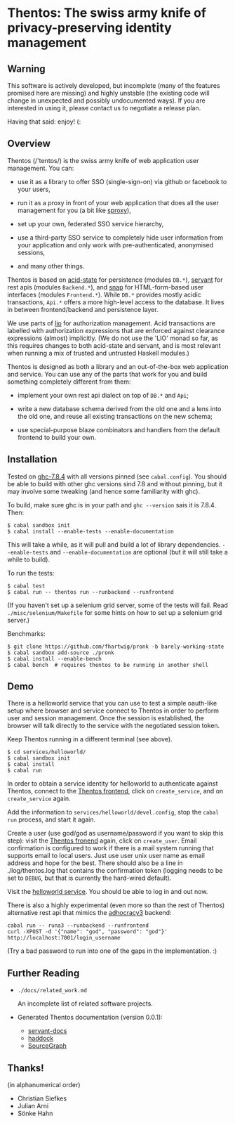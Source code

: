 Thentos: The swiss army knife of privacy-preserving identity management
=======================================================================

Warning
-------

This software is actively developed, but incomplete (many of the
features promised here are missing) and highly unstable (the existing
code will change in unexpected and possibly undocumented ways).  If
you are interested in using it, please contact us to negotiate a
release plan.

Having that said: enjoy!  (:


Overview
--------

Thentos (/'tentɒs/) is the swiss army knife of web application user
management.  You can:

- use it as a library to offer SSO (single-sign-on) via github or
  facebook to your users,

- run it as a proxy in front of your web application that does all the
  user management for you (a bit like
  [sproxy](https://github.com/zalora/sproxy)),

- set up your own, federated SSO service hierarchy,

- use a third-party SSO service to completely hide user information
  from your application and only work with pre-authenticated,
  anonymised sessions,

- and many other things.

Thentos is based on [acid-state](http://acid-state.seize.it/) for
persistence (modules `DB.*`),
[servant](http://haskell-servant.github.io/) for rest apis (modules
`Backend.*`), and [snap](http://snapframework.com/) for
HTML-form-based user interfaces (modules `Frontend.*`).  While `DB.*`
provides mostly acidic transactions, `Api.*` offers a more high-level
access to the database.  It lives in between frontend/backend and
persistence layer.

We use parts of [lio](https://github.com/scslab/lio) for authorization
management.  Acid transactions are labelled with authorization
expressions that are enforced against clearance expressions (almost)
implicitly.  (We do not use the 'LIO' monad so far, as this requires
changes to both acid-state and servant, and is most relevant when
running a mix of trusted and untrusted Haskell modules.)

Thentos is designed as both a library and an out-of-the-box web
application and service.  You can use any of the parts that work for
you and build something completely different from them:

- implement your own rest api dialect on top of `DB.*` and `Api`;

- write a new database schema derived from the old one and a lens into
  the old one, and reuse all existing transactions on the new schema;

- use special-purpose blaze combinators and handlers from the default
  frontend to build your own.


Installation
------------

Tested on [ghc-7.8.4](https://www.haskell.org/ghc/download_ghc_7_8_4)
with all versions pinned (see `cabal.config`).  You should be able to
build with other ghc versions sind 7.8 and without pinning, but it may
involve some tweaking (and hence some familiarity with ghc).

To build, make sure ghc is in your path and `ghc --version` sais it is
7.8.4.  Then:

```shell
$ cabal sandbox init
$ cabal install --enable-tests --enable-documentation
```

This will take a while, as it will pull and build a lot of library
dependencies.  `--enable-tests` and `--enable-documentation` are
optional (but it will still take a while to build).

To run the tests:

```shell
$ cabal test
$ cabal run -- thentos run --runbackend --runfrontend
```

(If you haven't set up a selenium grid server, some of the tests will
fail.  Read `./misc/selenium/Makefile` for some hints on how to set up
a selenium grid server.)

Benchmarks:

```shell
$ git clone https://github.com/fhartwig/pronk -b barely-working-state
$ cabal sandbox add-source ./pronk
$ cabal install --enable-bench
$ cabal bench  # requires thentos to be running in another shell
```


Demo
----

There is a helloworld service that you can use to test a simple
oauth-like setup where browser and service connect to Thentos in order
to perform user and session management.  Once the session is
established, the browser will talk directly to the service with the
negotiated session token.

Keep Thentos running in a different terminal (see above).

```shell
$ cd services/helloworld/
$ cabal sandbox init
$ cabal install
$ cabal run
```

In order to obtain a service identity for helloworld to authenticate
against Thentos, connect to the [Thentos
frontend](http://localhost:7002/), click on `create_service`, and on
`create_service` again.

Add the information to `services/helloworld/devel.config`, stop the
`cabal run` process, and start it again.

Create a user (use god/god as username/password if you want to skip
this step): visit the [Thentos fronend](http://localhost:7002/) again,
click on `create_user`.  Email confirmation is configured to work if
there is a mail system running that supports email to local users.
Just use user unix user name as email address and hope for the best.
There should also be a line in ./log/thentos.log that contains the
confirmation token (logging needs to be set to `DEBUG`, but that is
currently the hard-wired default).

Visit the [helloworld service](http://localhost:8000/).  You should be
able to log in and out now.

There is also a highly experimental (even more so than the rest of
Thentos) alternative rest api that mimics the
[adhocracy3](https://github.com/liqd/adhocracy3.mercator) backend:

```shell
cabal run -- runa3 --runbackend --runfrontend
curl -XPOST -d '{"name": "god", "password": "god"}' http://localhost:7001/login_username
```

(Try a bad password to run into one of the gaps in the
implementation. :)


Further Reading
---------------

- `./docs/related_work.md`

    An incomplete list of related software projects.

- Generated Thentos documentation (version 0.0.1):
    - [servant-docs](https://liqd.github.io/thentos/gh-pages/servant-docs/)
    - [haddock](https://liqd.github.io/thentos/gh-pages/haddock/)
    - [SourceGraph](https://liqd.github.io/thentos/gh-pages/SourceGraph/thentos.html)


Thanks!
-------

(in alphanumerical order)

- Christian Siefkes
- Julian Arni
- Sönke Hahn
